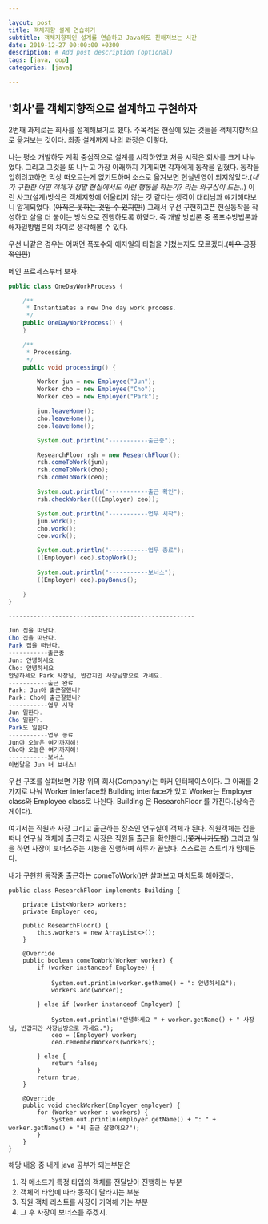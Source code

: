 ```yaml
---

layout: post
title: 객체지향 설계 연습하기
subtitle: 객체지향적인 설계를 연습하고 Java와도 친해져보는 시간
date: 2019-12-27 00:00:00 +0300
description: # Add post description (optional)
tags: [java, oop]
categories: [java]

---
```


## '회사'를 객체지향적으로 설계하고 구현하자

2번째 과제로는 회사를 설계해보기로 했다. 주목적은 현실에 있는 것들을 객체지향적으로 옮겨보는 것이다. 최종 설계까지 나의 과정은 이렇다.

나는 평소 개발하듯 계획 중심적으로 설계를 시작하였고 처음 시작은 회사를 크게 나누었다. 그리고 그것을 또 나누고 가장 아래까지 가게되면 각자에게 동작을 입혔다. 동작을 입히려고하면 막상 떠오르는게 없기도하며 소스로 옮겨보면 현실반영이 되지않았다.(*내가 구현한 어떤 객체가 정말 현실에서도 이런 행동을 하는가? 라는 의구심이 드는..*) 이런 사고(설계)방식은 객체지향에 어울리지 않는 것 같다는 생각이 대리님과 얘기해다보니 알게되었다. (~~아직은 못하는 것일 수 있지만!~~) 그래서 우선 구현하고픈 현실동작을 작성하고 살을 더 붙이는 방식으로 진행하도록 하였다. 즉 개발 방법론 중 폭포수방법론과 애자일방법론의 차이로 생각해볼 수 있다.

우선 나같은 경우는 어쩌면 폭포수와 애자일의 타협을 거쳤는지도 모르겠다.(~~매우 긍정적인편~~)

메인 프로세스부터 보자.
```java
public class OneDayWorkProcess {

    /**
     * Instantiates a new One day work process.
     */
    public OneDayWorkProcess() {
    }

    /**
     * Processing.
     */
    public void processing() {

        Worker jun = new Employee("Jun");
        Worker cho = new Employee("Cho");
        Worker ceo = new Employer("Park");

        jun.leaveHome();
        cho.leaveHome();
        ceo.leaveHome();

        System.out.println("-----------출근중");

        ResearchFloor rsh = new ResearchFloor();
        rsh.comeToWork(jun);
        rsh.comeToWork(cho);
        rsh.comeToWork(ceo);

        System.out.println("-----------출근 확인");
        rsh.checkWorker(((Employer) ceo));

        System.out.println("-----------업무 시작");
        jun.work();
        cho.work();
        ceo.work();

        System.out.println("-----------업무 종료");
        ((Employer) ceo).stopWork();

        System.out.println("-----------보너스");
        ((Employer) ceo).payBonus();

    }
}

----------------------------------------------------

Jun 집을 떠난다.
Cho 집을 떠난다.
Park 집을 떠난다.
-----------출근중
Jun: 안녕하세요
Cho: 안녕하세요
안녕하세요 Park 사장님, 반갑지만 사장님방으로 가세요.
-----------출근 완료
Park: Jun아 출근잘했니?
Park: Cho아 출근잘했니?
-----------업무 시작
Jun 일한다.
Cho 일한다.
Park도 일한다.
-----------업무 종료
Jun야 오늘은 여기까지해!
Cho야 오늘은 여기까지해!
-----------보너스
이번달은 Jun 너 보너스!
```

우선 구조를 살펴보면 가장 위의 회사(Company)는 마커 인터페이스이다. 그 아래를 2가지로 나눠 Worker interface와 Building interface가 있고 Worker는 Employer class와 Employee class로 나뉜다. Building 은 ResearchFloor 를 가진다.(상속관계이다).

여기서는 직원과 사장 그리고 출근하는 장소인 연구실이 객체가 된다. 직원객체는 집을떠나 연구실 객체에 출근하고 사장은 직원들 출근을 확인한다.(~~쫓겨나기도함~~) 그리고 일을 하면 사장이 보너스주는 시늉을 진행하며 하루가 끝났다. 스스로는 스토리가 맘에든다.

내가 구현한 동작중 출근하는 comeToWork()만 살펴보고 마치도록 해야겠다.
```
public class ResearchFloor implements Building {

    private List<Worker> workers;
    private Employer ceo;

    public ResearchFloor() {
        this.workers = new ArrayList<>();
    }

    @Override
    public boolean comeToWork(Worker worker) {
        if (worker instanceof Employee) {

            System.out.println(worker.getName() + ": 안녕하세요");
            workers.add(worker);

        } else if (worker instanceof Employer) {

            System.out.println("안녕하세요 " + worker.getName() + " 사장님, 반갑지만 사장님방으로 가세요.");
            ceo = (Employer) worker;
            ceo.rememberWorkers(workers);

        } else {
            return false;
        }
        return true;
    }

    @Override
    public void checkWorker(Employer employer) {
        for (Worker worker : workers) {
            System.out.println(employer.getName() + ": " + worker.getName() + "씨 출근 잘했어요?");
        }
    }
}
```
해당 내용 중 내게 java 공부가 되는부분은
1. 각 메소드가 특정 타입의 객체를 전달받아 진행하는 부분
2. 객체의 타입에 따라 동작이 달라지는 부분
3. 직원 객체 리스트를 사장이 기억해 가는 부분
4. 그 후 사장이 보너스를 주겠지.